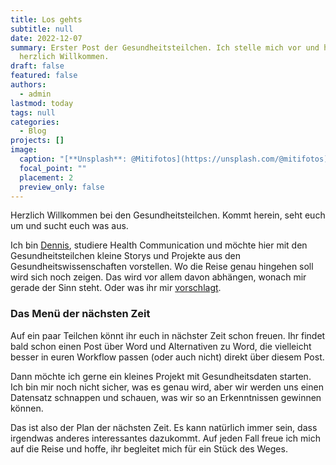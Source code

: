 ```yaml
---
title: Los gehts
subtitle: null
date: 2022-12-07
summary: Erster Post der Gesundheitsteilchen. Ich stelle mich vor und heiße euch
  herzlich Willkommen.
draft: false
featured: false
authors:
  - admin
lastmod: today
tags: null
categories:
  - Blog
projects: []
image:
  caption: "[**Unsplash**: @Mitifotos](https://unsplash.com/@mitifotos)"
  focal_point: ""
  placement: 2
  preview_only: false
---
```


Herzlich Willkommen bei den Gesundheitsteilchen. Kommt herein, seht euch um und sucht euch was aus.

Ich bin [Dennis](/about/), studiere Health Communication und möchte hier mit den Gesundheitsteilchen kleine Storys und Projekte aus den Gesundheitswissenschaften vorstellen. Wo die Reise genau hingehen soll wird sich noch zeigen. Das wird vor allem davon abhängen, wonach mir gerade der Sinn steht. Oder was ihr mir [vorschlagt](mailto:info@gesundheitsteilchen.de).

### Das Menü der nächsten Zeit

Auf ein paar Teilchen könnt ihr euch in nächster Zeit schon freuen. Ihr findet bald schon einen Post über Word und Alternativen zu Word, die vielleicht besser in euren Workflow passen (oder auch nicht) direkt über diesem Post.

Dann möchte ich gerne ein kleines Projekt mit Gesundheitsdaten starten. Ich bin mir noch nicht sicher, was es genau wird, aber wir werden uns einen Datensatz schnappen und schauen, was wir so an Erkenntnissen gewinnen können.

Das ist also der Plan der nächsten Zeit. Es kann natürlich immer sein, dass irgendwas anderes interessantes dazukommt. Auf jeden Fall freue ich mich auf die Reise und hoffe, ihr begleitet mich für ein Stück des Weges.